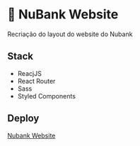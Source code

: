 # :art: NuBank Website

Recriação do layout do website do Nubank

## Stack

- ReacjJS
- React Router
- Sass
- Styled Components

## Deploy

[Nubank Website](https://glhrmoura.github.io/nubank-website)
